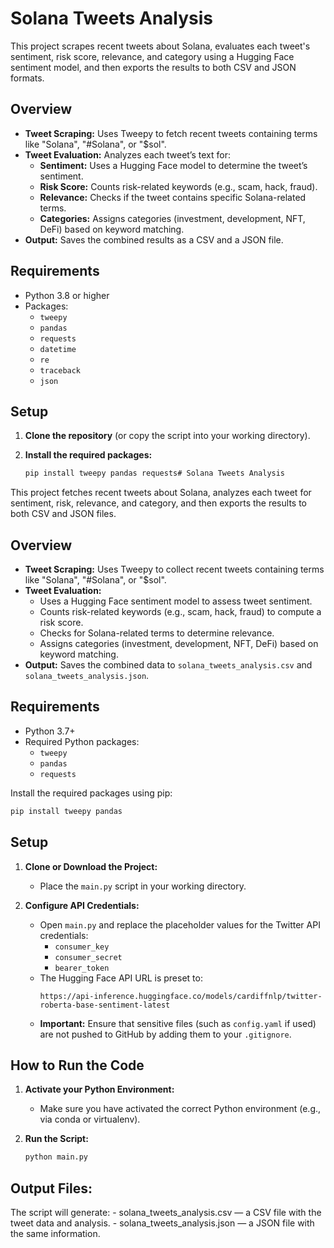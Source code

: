# Solana Tweets Analysis

This project scrapes recent tweets about Solana, evaluates each tweet's sentiment, risk score, relevance, and category using a Hugging Face sentiment model, and then exports the results to both CSV and JSON formats.

## Overview

- **Tweet Scraping:** Uses Tweepy to fetch recent tweets containing terms like "Solana", "#Solana", or "$sol".  
- **Tweet Evaluation:** Analyzes each tweet’s text for:
  - **Sentiment:** Uses a Hugging Face model to determine the tweet’s sentiment.
  - **Risk Score:** Counts risk-related keywords (e.g., scam, hack, fraud).
  - **Relevance:** Checks if the tweet contains specific Solana-related terms.
  - **Categories:** Assigns categories (investment, development, NFT, DeFi) based on keyword matching.
- **Output:** Saves the combined results as a CSV and a JSON file.

## Requirements

- Python 3.8 or higher
- Packages:
  - `tweepy`
  - `pandas`
  - `requests`
  - `datetime`
  - `re`
  - `traceback`
  - `json`

## Setup

1. **Clone the repository** (or copy the script into your working directory).

2. **Install the required packages:**

   ```bash
   pip install tweepy pandas requests# Solana Tweets Analysis

This project fetches recent tweets about Solana, analyzes each tweet for sentiment, risk, relevance, and category, and then exports the results to both CSV and JSON files.

## Overview

- **Tweet Scraping:** Uses Tweepy to collect recent tweets containing terms like "Solana", "#Solana", or "$sol".
- **Tweet Evaluation:** 
  - Uses a Hugging Face sentiment model to assess tweet sentiment.
  - Counts risk-related keywords (e.g., scam, hack, fraud) to compute a risk score.
  - Checks for Solana-related terms to determine relevance.
  - Assigns categories (investment, development, NFT, DeFi) based on keyword matching.
- **Output:** Saves the combined data to `solana_tweets_analysis.csv` and `solana_tweets_analysis.json`.

## Requirements

- Python 3.7+
- Required Python packages:
  - `tweepy`
  - `pandas`
  - `requests`

Install the required packages using pip:

```bash
pip install tweepy pandas
```
## Setup

1. **Clone or Download the Project:**
   - Place the `main.py` script in your working directory.

2. **Configure API Credentials:**
   - Open `main.py` and replace the placeholder values for the Twitter API credentials:
     - `consumer_key`
     - `consumer_secret`
     - `bearer_token`
   - The Hugging Face API URL is preset to:
     ```
     https://api-inference.huggingface.co/models/cardiffnlp/twitter-roberta-base-sentiment-latest
     ```
   - **Important:** Ensure that sensitive files (such as `config.yaml` if used) are not pushed to GitHub by adding them to your `.gitignore`.

## How to Run the Code

1. **Activate your Python Environment:**
   - Make sure you have activated the correct Python environment (e.g., via conda or virtualenv).

2. **Run the Script:**

   ```bash
   python main.py

## Output Files:
	
  The script will generate:
	-	solana_tweets_analysis.csv — a CSV file with the tweet data and analysis.
	-	solana_tweets_analysis.json — a JSON file with the same information.
